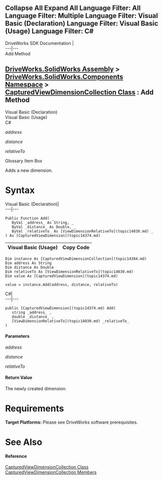 Collapse All Expand All Language Filter: All  Language Filter: Multiple  Language Filter: Visual Basic (Declaration) Language Filter: Visual Basic (Usage) Language Filter: C#  
---  
DriveWorks SDK Documentation  |   
---|---  
Add Method   
  
[DriveWorks.SolidWorks Assembly](topic13342.md) > [DriveWorks.SolidWorks.Components Namespace](topic13925.md) > [CapturedViewDimensionCollection Class](topic14384.md) : Add Method  
---  
  
Visual Basic (Declaration)    
Visual Basic (Usage)    
C# 

_address_
    

_distance_
    

_relativeTo_
    

Glossary Item Box

Adds a new dimension. 

# Syntax

Visual Basic (Declaration)|   
---|---  
      
    
    Public Function Add( _
       ByVal _address_ As String, _
       ByVal _distance_ As Double, _
       ByVal _relativeTo_ As [ViewDimensionRelativeTo](topic14030.md) _
    ) As [CapturedViewDimension](topic14374.md)  
  
Visual Basic (Usage)| Copy Code  
---|---  
      
    
    Dim instance As [CapturedViewDimensionCollection](topic14384.md)
    Dim address As String
    Dim distance As Double
    Dim relativeTo As [ViewDimensionRelativeTo](topic14030.md)
    Dim value As [CapturedViewDimension](topic14374.md)
     
    value = instance.Add(address, distance, relativeTo)  
  
C#|   
---|---  
      
    
    public [CapturedViewDimension](topic14374.md) Add( 
       string _address_ ,
       double _distance_ ,
       [ViewDimensionRelativeTo](topic14030.md) _relativeTo_
    )  
  
#### Parameters

 _address_
    
_distance_
    
_relativeTo_
    

#### Return Value

The newly created dimension.

# Requirements

**Target Platforms:** Please see DriveWorks software prerequisites.

# See Also

#### Reference

[CapturedViewDimensionCollection Class](topic14384.md)   
[CapturedViewDimensionCollection Members](topic14385.md)



